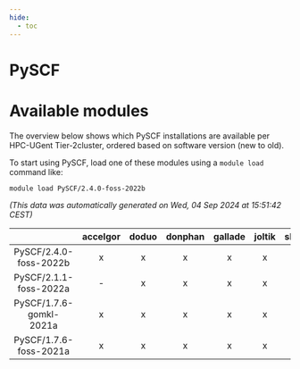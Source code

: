 ```yaml
---
hide:
  - toc
---
```


PySCF
=====

# Available modules


The overview below shows which PySCF installations are available per HPC-UGent Tier-2cluster, ordered based on software version (new to old).

To start using PySCF, load one of these modules using a `module load` command like:

```shell
module load PySCF/2.4.0-foss-2022b
```

*(This data was automatically generated on Wed, 04 Sep 2024 at 15:51:42 CEST)*  

| |accelgor|doduo|donphan|gallade|joltik|shinx|skitty|
| :---: | :---: | :---: | :---: | :---: | :---: | :---: | :---: |
|PySCF/2.4.0-foss-2022b|x|x|x|x|x|-|x|
|PySCF/2.1.1-foss-2022a|-|x|x|x|x|-|x|
|PySCF/1.7.6-gomkl-2021a|x|x|x|x|x|-|x|
|PySCF/1.7.6-foss-2021a|x|x|x|x|x|-|x|

